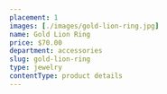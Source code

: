 ```yaml
---
placement: 1
images: [./images/gold-lion-ring.jpg]
name: Gold Lion Ring
price: $70.00
department: accessories
slug: gold-lion-ring
type: jewelry
contentType: product details
---
```

